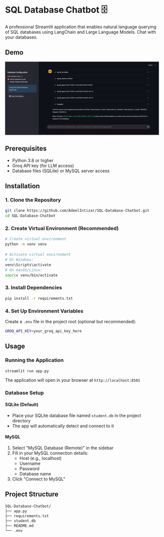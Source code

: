 # SQL Database Chatbot 🗄️

A professional Streamlit application that enables natural language querying of SQL databases using LangChain and Large Language Models. Chat with your databases.

## Demo

![SQL Database Chatbot Demo](output.png)

## Prerequisites

- Python 3.8 or higher
- Groq API key (for LLM access)
- Database files (SQLite) or MySQL server access

## Installation

### 1. Clone the Repository

```bash
git clone https://github.com/AdeelIntizar/SQL-Database-Chatbot.git
cd SQL-Database-Chatbot
```

### 2. Create Virtual Environment (Recommended)

```bash
# Create virtual environment
python -m venv venv

# Activate virtual environment
# On Windows:
venv\Scripts\activate
# On macOS/Linux:
source venv/bin/activate
```

### 3. Install Dependencies

```bash
pip install -r requirements.txt
```

### 4. Set Up Environment Variables

Create a `.env` file in the project root (optional but recommended):

```bash
GROQ_API_KEY=your_groq_api_key_here
```



## Usage

### Running the Application

```bash
streamlit run app.py
```

The application will open in your browser at `http://localhost:8501`

### Database Setup

#### SQLite (Default)
- Place your SQLite database file named `student.db` in the project directory
- The app will automatically detect and connect to it

#### MySQL
1. Select "MySQL Database (Remote)" in the sidebar
2. Fill in your MySQL connection details:
   - Host (e.g., localhost)
   - Username
   - Password
   - Database name
3. Click "Connect to MySQL"



## Project Structure

```
SQL-Database-Chatbot/
├── app.py                
├── requirements.txt      
├── student.db            
├── README.md            
└── .env                 
```
